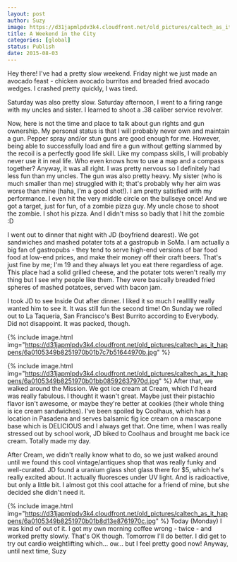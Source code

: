 ```yaml
---
layout: post
author: Suzy
image: https://d31japmlpdv3k4.cloudfront.net/old_pictures/caltech_as_it_happens/6a0105349b8251970b01b8d13f10c5970c.jpg
title: A Weekend in the City 
categories: [global]
status: Publish
date: 2015-08-03
---
```


Hey there!
I've had a pretty slow weekend. Friday night we just made an avocado feast - chicken avocado burritos and breaded fried avocado wedges. I crashed pretty quickly, I was tired.

Saturday was also pretty slow. Saturday afternoon, I went to a firing range with my uncles and sister. I learned to shoot a .38 caliber service revolver.

Now, here is not the time and place to talk about gun rights and gun ownership. My personal status is that I will probably never own and maintain a gun. Pepper spray and/or stun guns are good enough for me. However, being able to successfully load and fire a gun without getting slammed by the recoil is a perfectly good life skill. Like my compass skills, I will probably never use it in real life. Who even knows how to use a map and a compass together?
Anyway, it was all right. I was pretty nervous so I definitely had less fun than my uncles. The gun was also pretty heavy. My sister (who is much smaller than me) struggled with it; that's probably why her aim was worse than mine (haha, I'm a good shot!). I am pretty satisfied with my performance. I even hit the very middle circle on the bullseye once! And we got a target, just for fun, of a zombie pizza guy. My uncle chose to shoot the zombie. I shot his pizza. And I didn't miss so badly that I hit the zombie :D

I went out to dinner that night with JD (boyfriend dearest). We got sandwiches and mashed potater tots at a gastropub in SoMa. I am actually a big fan of gastropubs - they tend to serve high-end versions of bar food food at low-end prices, and make their money off their craft beers. That's just fine by me; I'm 19 and they always let you eat there regardless of age. This place had a solid grilled cheese, and the potater tots weren't really my thing but I see why people like them. They were basically breaded fried spheres of mashed potatoes, served with bacon jam.

I took JD to see Inside Out after dinner. I liked it so much I reallllly really wanted him to see it. It was still fun the second time!
On Sunday we rolled out to La Taqueria, San Francisco's Best Burrito according to Everybody. Did not disappoint. It was packed, though.


{% include image.html img="https://d31japmlpdv3k4.cloudfront.net/old_pictures/caltech_as_it_happens/6a0105349b8251970b01b7c7b51644970b.jpg" %}

{% include image.html img="https://d31japmlpdv3k4.cloudfront.net/old_pictures/caltech_as_it_happens/6a0105349b8251970b01bb08592637970d.jpg" %}
After that, we walked around the Mission. We got ice cream at Cream, which I'd heard was really fabulous. I thought it wasn't great. Maybe just their pistachio flavor isn't awesome, or maybe they're better at cookies (their whole thing is ice cream sandwiches). I've been spoiled by Coolhaus, which has a location in Pasadena and serves balsamic fig ice cream on a mascarpone base which is DELICIOUS and I always get that. One time, when I was really stressed out by school work, JD biked to Coolhaus and brought me back ice cream. Totally made my day.

After Cream, we didn't really know what to do, so we just walked around until we found this cool vintage/antiques shop that was really funky and well-curated. JD found a uranium glass shot glass there for $5, which he's really excited about. It actually fluoresces under UV light. And is radioactive, but only a little bit. I almost got this cool attache for a friend of mine, but she decided she didn't need it.


{% include image.html img="https://d31japmlpdv3k4.cloudfront.net/old_pictures/caltech_as_it_happens/6a0105349b8251970b01b8d13e8761970c.jpg" %}
Today (Monday) I was kind of out of it. I got my own morning coffee wrong - twice - and worked pretty slowly. That's OK though. Tomorrow I'll do better. I did get to try out cardio weightlifting which... ow... but I feel pretty good now!
Anyway, until next time,
Suzy
